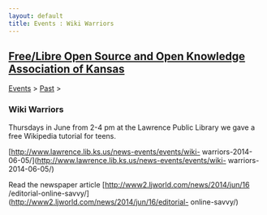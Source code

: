 ```yaml
---
layout: default
title: Events : Wiki Warriors
---
```

## [Free/Libre Open Source and Open Knowledge Association of Kansas](http://www.openkansas.us/)

[Events](/events-1)‎ > ‎[Past](/events-1/past)‎ > ‎

###  Wiki Warriors

Thursdays in June from 2-4 pm at the Lawrence Public Library we gave a 
free Wikipedia tutorial for teens.

[http://www.lawrence.lib.ks.us/news-events/events/wiki-
warriors-2014-06-05/](http://www.lawrence.lib.ks.us/news-events/events/wiki-
warriors-2014-06-05/)

Read the newspaper article [http://www2.ljworld.com/news/2014/jun/16
/editorial-online-savvy/](http://www2.ljworld.com/news/2014/jun/16/editorial-
online-savvy/)
